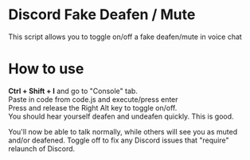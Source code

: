 # Discord Fake Deafen / Mute
This script allows you to toggle on/off a fake deafen/mute in voice chat

# How to use
<b>Ctrl + Shift + I</b> and go to "Console" tab. <br />
Paste in code from code.js and execute/press enter <br />
Press and release the Right Alt key to toggle on/off. <br /> 
You should hear yourself deafen and undeafen quickly. This is good. <br />

You'll now be able to talk normally, while others will see you as muted and/or deafened. Toggle off to fix any Discord issues that "require" relaunch of Discord.
